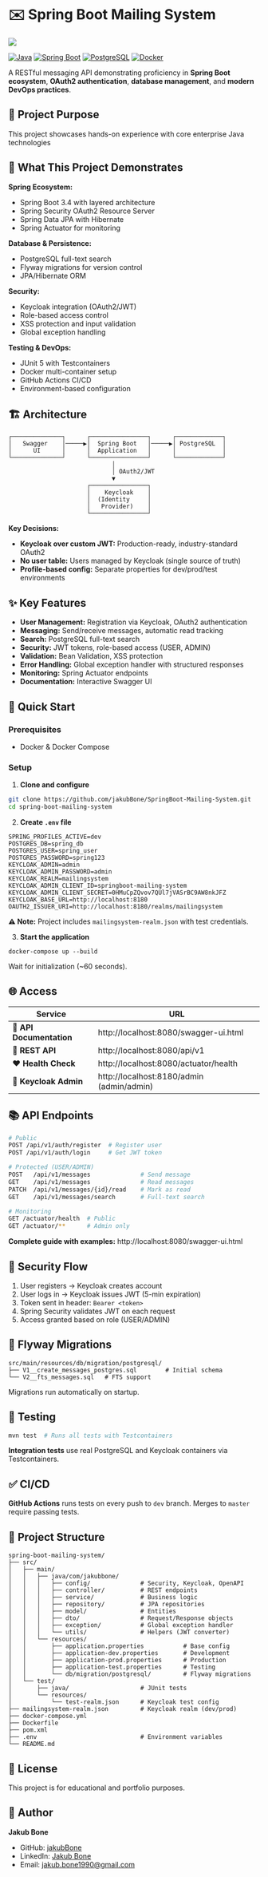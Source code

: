 # ✉️ Spring Boot Mailing System

![](src/main/resources/image/logo.png)

[![Java](https://img.shields.io/badge/Java-21-orange.svg)](https://openjdk.org/)
[![Spring Boot](https://img.shields.io/badge/Spring%20Boot-3.4.4-brightgreen.svg)](https://spring.io/projects/spring-boot)
[![PostgreSQL](https://img.shields.io/badge/PostgreSQL-15-blue.svg)](https://www.postgresql.org/)
[![Docker](https://img.shields.io/badge/Docker-Ready-2496ED.svg)](https://www.docker.com/)

A RESTful messaging API demonstrating proficiency in **Spring Boot ecosystem**, 
**OAuth2 authentication**, **database management**, and **modern DevOps practices**.

## 🎯 Project Purpose

This project showcases hands-on experience with core enterprise Java technologies

## 🎯 What This Project Demonstrates

**Spring Ecosystem:**
- Spring Boot 3.4 with layered architecture
- Spring Security OAuth2 Resource Server
- Spring Data JPA with Hibernate
- Spring Actuator for monitoring

**Database & Persistence:**
- PostgreSQL full-text search
- Flyway migrations for version control
- JPA/Hibernate ORM

**Security:**
- Keycloak integration (OAuth2/JWT)
- Role-based access control
- XSS protection and input validation
- Global exception handling

**Testing & DevOps:**
- JUnit 5 with Testcontainers
- Docker multi-container setup
- GitHub Actions CI/CD
- Environment-based configuration

## 🏗 Architecture
```
┌──────────────┐      ┌────────────────┐      ┌─────────────┐
│   Swagger    │─────▶│  Spring Boot   │─────▶│ PostgreSQL  │
│      UI      │      │  Application   │      │             │
└──────────────┘      └────────────────┘      └─────────────┘
                             │
                             │ OAuth2/JWT
                             ▼
                      ┌────────────────┐
                      │    Keycloak    │
                      │  (Identity     │
                      │   Provider)    │
                      └────────────────┘
```

**Key Decisions:**
- **Keycloak over custom JWT:** Production-ready, industry-standard OAuth2
- **No user table:** Users managed by Keycloak (single source of truth)
- **Profile-based config:** Separate properties for dev/prod/test environments

## ✨ Key Features

- **User Management:** Registration via Keycloak, OAuth2 authentication
- **Messaging:** Send/receive messages, automatic read tracking
- **Search:** PostgreSQL full-text search 
- **Security:** JWT tokens, role-based access (USER, ADMIN)
- **Validation:** Bean Validation, XSS protection
- **Error Handling:** Global exception handler with structured responses
- **Monitoring:** Spring Actuator endpoints
- **Documentation:** Interactive Swagger UI

## 🚀 Quick Start

### Prerequisites
- Docker & Docker Compose

### Setup

1. **Clone and configure**
```bash
git clone https://github.com/jakubBone/SpringBoot-Mailing-System.git
cd spring-boot-mailing-system
```

2. **Create `.env` file**
```env
SPRING_PROFILES_ACTIVE=dev
POSTGRES_DB=spring_db
POSTGRES_USER=spring_user
POSTGRES_PASSWORD=spring123
KEYCLOAK_ADMIN=admin
KEYCLOAK_ADMIN_PASSWORD=admin
KEYCLOAK_REALM=mailingsystem
KEYCLOAK_ADMIN_CLIENT_ID=springboot-mailing-system
KEYCLOAK_ADMIN_CLIENT_SECRET=0HMuCpZQvov7QUl7jVASrBC9AW8nkJFZ
KEYCLOAK_BASE_URL=http://localhost:8180
OAUTH2_ISSUER_URI=http://localhost:8180/realms/mailingsystem
```

**⚠️ Note:** Project includes `mailingsystem-realm.json` with test credentials.

3. **Start the application**
```
docker-compose up --build
```

Wait for initialization (~60 seconds).

## 🌐 Access

| Service | URL |
|---------|-----|
| 📖 **API Documentation** | http://localhost:8080/swagger-ui.html |
| 🔌 **REST API** | http://localhost:8080/api/v1 |
| ❤️ **Health Check** | http://localhost:8080/actuator/health |
| 🔐 **Keycloak Admin** | http://localhost:8180/admin (admin/admin) |


## 📚 API Endpoints
```bash
# Public
POST /api/v1/auth/register  # Register user
POST /api/v1/auth/login     # Get JWT token

# Protected (USER/ADMIN)
POST   /api/v1/messages              # Send message
GET    /api/v1/messages              # Read messages
PATCH  /api/v1/messages/{id}/read    # Mark as read
GET    /api/v1/messages/search       # Full-text search

# Monitoring
GET /actuator/health  # Public
GET /actuator/**      # Admin only
```

**Complete guide with examples:** http://localhost:8080/swagger-ui.html

## 🔐 Security Flow

1. User registers → Keycloak creates account
2. User logs in → Keycloak issues JWT (5-min expiration)
3. Token sent in header: `Bearer <token>`
4. Spring Security validates JWT on each request
5. Access granted based on role (USER/ADMIN)


## 🦆 Flyway Migrations
```
src/main/resources/db/migration/postgresql/
├── V1__create_messages_postgres.sql        # Initial schema
└── V2__fts_messages.sql   # FTS support
```

Migrations run automatically on startup.

## 🧪 Testing
```bash
mvn test  # Runs all tests with Testcontainers
```

**Integration tests** use real PostgreSQL and Keycloak containers via Testcontainers.



## ✅ CI/CD

**GitHub Actions** runs tests on every push to `dev` branch. 
Merges to `master` require passing tests.

## 📁 Project Structure
```
spring-boot-mailing-system/
├── src/
│   ├── main/
│   │   ├── java/com/jakubbone/
│   │   │   ├── config/              # Security, Keycloak, OpenAPI
│   │   │   ├── controller/          # REST endpoints
│   │   │   ├── service/             # Business logic
│   │   │   ├── repository/          # JPA repositories
│   │   │   ├── model/               # Entities
│   │   │   ├── dto/                 # Request/Response objects
│   │   │   ├── exception/           # Global exception handler
│   │   │   └── utils/               # Helpers (JWT converter)
│   │   └── resources/
│   │       ├── application.properties           # Base config
│   │       ├── application-dev.properties       # Development
│   │       ├── application-prod.properties      # Production
│   │       ├── application-test.properties      # Testing
│   │       └── db/migration/postgresql/         # Flyway migrations
│   └── test/
│       ├── java/                    # JUnit tests
│       └── resources/
│           └── test-realm.json      # Keycloak test config
├── mailingsystem-realm.json         # Keycloak realm (dev/prod)
├── docker-compose.yml
├── Dockerfile
├── pom.xml
├── .env                             # Environment variables
└── README.md
```

## 📄 License

This project is for educational and portfolio purposes.

## 👤 Author

**Jakub Bone**

- GitHub: [jakubBone](https://github.com/jakubbone)
- LinkedIn: [Jakub Bone](https://linkedin.com/in/jakubbone)
- Email: jakub.bone1990@gmail.com

